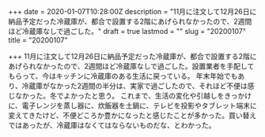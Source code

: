 +++
date = 2020-01-07T10:28:00Z
description = "11月に注文して12月26日に納品予定だった冷蔵庫が、都合で設置する2階にあげられなかったので、2週間ほど冷蔵庫なしで過ごした。"
draft = true
lastmod = ""
slug = "20200107"
title = "20200107"

+++
11月に注文して12月26日に納品予定だった冷蔵庫が、都合で設置する2階にあげられなかったので、2週間ほど冷蔵庫なしで過ごした。設置業者を手配してもらって、今はキッチンに冷蔵庫のある生活に戻っている。
年末年始でもあり、冷蔵庫がなかった2週間の半分は、実家で過ごしたので、それほど不便は感じなかった。冬でよかったと思う。
これまで、生活の変化や引越しをきっかけに、電子レンジを蒸し器に、炊飯器を土鍋に、テレビを投影やタブレット端末に変えてきたけど、不便どころか豊かになったと感じたことが多かった。買い替えではあったが、冷蔵庫はなくてはならないものだな、とわかった。